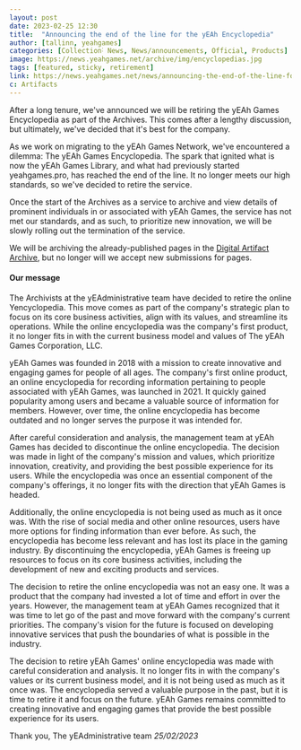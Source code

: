 ```yaml
---
layout: post
date: 2023-02-25 12:30
title:  "Announcing the end of the line for the yEAh Encyclopedia"
author: [tallinn, yeahgames]
categories: [Collection˸ News, News/announcements, Official, Products]
image: https://news.yeahgames.net/archive/img/encyclopedias.jpg
tags: [featured, sticky, retirement]
link: https://news.yeahgames.net/news/announcing-the-end-of-the-line-for-the-yeah-encyclopedia 
c: Artifacts
---
```


After a long tenure, we've announced we will be retiring the yEAh Games Encyclopedia as part of the Archives. This comes after a lengthy discussion, but ultimately, we've decided that it's best for the company.

As we work on migrating to the yEAh Games Network, we've encountered a dilemma: The yEAh Games Encyclopedia. The spark that ignited what is now the yEAh Games Library, and what had previously started yeahgames.pro, has reached the end of the line. It no longer meets our high standards, so we've decided to retire the service.

Once the start of the Archives as a service to archive and view details of prominent individuals in or associated with yEAh Games, the service has not met our standards, and as such, to prioritize new innovation, we will be slowly rolling out the termination of the service.

We will be archiving the already-published pages in the [Digital Artifact Archive](https://artifacts.yeahgames.net), but no longer will we accept new submissions for pages.

#### Our message

The Archivists at the yEAdministrative team have decided to retire the online Yencyclopedia. This move comes as part of the company's strategic plan to focus on its core business activities, align with its values, and streamline its operations. While the online encyclopedia was the company's first product, it no longer fits in with the current business model and values of The yEAh Games Corporation, LLC.

yEAh Games was founded in 2018 with a mission to create innovative and engaging games for people of all ages. The company's first online product, an online encyclopedia for recording information pertaining to people associated with yEAh Games, was launched in 2021. It quickly gained popularity among users and became a valuable source of information for members. However, over time, the online encyclopedia has become outdated and no longer serves the purpose it was intended for.

After careful consideration and analysis, the management team at yEAh Games has decided to discontinue the online encyclopedia. The decision was made in light of the company's mission and values, which prioritize innovation, creativity, and providing the best possible experience for its users. While the encyclopedia was once an essential component of the company's offerings, it no longer fits with the direction that yEAh Games is headed.

Additionally, the online encyclopedia is not being used as much as it once was. With the rise of social media and other online resources, users have more options for finding information than ever before. As such, the encyclopedia has become less relevant and has lost its place in the gaming industry. By discontinuing the encyclopedia, yEAh Games is freeing up resources to focus on its core business activities, including the development of new and exciting products and services.

The decision to retire the online encyclopedia was not an easy one. It was a product that the company had invested a lot of time and effort in over the years. However, the management team at yEAh Games recognized that it was time to let go of the past and move forward with the company's current priorities. The company's vision for the future is focused on developing innovative services that push the boundaries of what is possible in the  industry.

The decision to retire yEAh Games' online encyclopedia was made with careful consideration and analysis. It no longer fits in with the company's values or its current business model, and it is not being used as much as it once was. The encyclopedia served a valuable purpose in the past, but it is time to retire it and focus on the future. yEAh Games remains committed to creating innovative and engaging games that provide the best possible experience for its users.

Thank you, 
The yEAdministrative team
*25/02/2023*